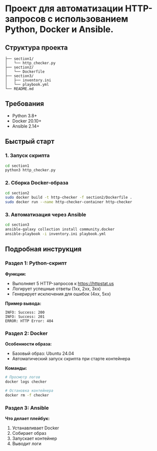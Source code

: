 # Проект для автоматизации HTTP-запросов с использованием Python, Docker и Ansible.

## Структура проекта
```
├── section1/            
│   └── http_checker.py
├── section2/            
│   └── Dockerfile
├── section3/            
│   ├── inventory.ini
│   └── playbook.yml
└── README.md
```


## Требования
- Python 3.8+
- Docker 20.10+
- Ansible 2.14+

## Быстрый старт

### 1. Запуск скрипта
```bash
cd section1
python3 http_checker.py
```

### 2. Сборка Docker-образа
```bash
cd section2
sudo docker build -t http-checker -f section2/Dockerfile .
sudo docker run --name http-checker-container http-checker
```

### 3. Автоматизация через Ansible
```bash
cd section3
ansible-galaxy collection install community.docker
ansible-playbook -i inventory.ini playbook.yml
```

## Подробная инструкция

### Раздел 1: Python-скрипт
**Функции:**
- Выполняет 5 HTTP-запросов к https://httpstat.us
- Логирует успешные ответы (1xx, 2xx, 3xx)
- Генерирует исключения для ошибок (4xx, 5xx)

**Пример вывода:**
```
INFO: Success: 200
INFO: Success: 201
ERROR: HTTP Error: 404
```

### Раздел 2: Docker
**Особенности образа:**
- Базовый образ: Ubuntu 24.04
- Автоматический запуск скрипта при старте контейнера

**Команды:**
```bash
# Просмотр логов
docker logs checker

# Остановка контейнера
docker rm -f checker
```

### Раздел 3: Ansible
**Что делает плейбук:**
1. Устанавливает Docker
2. Собирает образ
3. Запускает контейнер
4. Выводит логи

